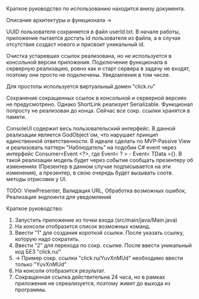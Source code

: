 Краткое руководство по использованию находится внизу документа.

Описание архитектуры и функционала ->

UUID пользователя сохраняется в файл userId.txt. В начале работы, приложение пытается достать 
id пользователя из файла, а в случае отсутствия создаст нового и присвоит уникальный id.

Очистка устаревших ссылок реализована, но не используется в консольной версии приложения. 
Подключение функционала в серверную реализацию, ровно как и старт сервера в задачу не входят, 
поэтому они просто не подключены. Уведомления в том числе.

Для простоты используется виртуальный домен "click.ru"

Сохранение сокращенных ссылок в консольной и серверной версиях не предусмотрено. 
Однако ShortLink реализует Serializable.
Функционал попросту не реализован до конца. 
Сейчас все сокр. ссылки хранятся в памяти.

ConsoleUI содержит весь пользовательский интерфейс. 
В данной реализации является GodObject`ом, что нарушает принцип единственной ответственности. 
В идеале сделать по MVP-Passive View и реализовать паттерн "Наблюдатель" 
на подобии C# event через интерфейс Consumer<Event <?>, где Event< ? > - Event< TData >{}. 
В такой реализации модель будет через событие сообщать презентеру об изменениях 
(Презентер в данном случае подписывается на эти изменения), а презентер, в свою очередь будет
вызывать соотв. методы отрисовки у UI.

TODO: ViewPresenter, Валидация URL, Обработка возможных ошибок, Реализация эндпоинта для уведомлений

Краткое руководство:
1. Запустить приложение из точки входа (src/main/java/Main.java)
2. На консоли отобразится список возможных команд.
3. Ввести "1" для создания короткой ссылки. После указать ссылку, которую надо сократить.
4. Ввести "2" для перехода по сокр. ссылке. После ввести уникальный код БЕЗ "click.ru/" 
5. -> Пример сокр. ссылки "click.ru/YuvXnMUd" необходимо ввести только "YuvXnMUd"
6. На консоли отобразится результат.
7. Сокращенная ссылка действительна 24 часа, но в рамках приложения не сереализуется, поэтому живет
до выхода из программы.
